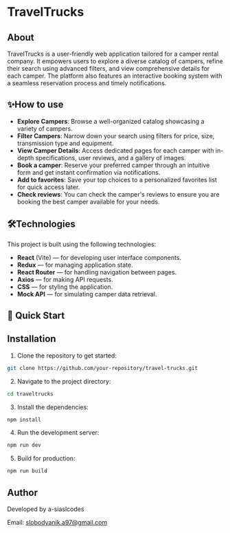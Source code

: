 # TravelTrucks

## About

TravelTrucks is a user-friendly web application tailored for a camper rental company. It empowers users to explore a diverse catalog of campers, refine their search using advanced filters, and view comprehensive details for each camper. The platform also features an interactive booking system with a seamless reservation process and timely notifications.

## ✨How to use

- **Explore Campers**: Browse a well-organized catalog showcasing a variety of campers.
- **Filter Campers**: Narrow down your search using filters for price, size, transmission type and equipment. 
- **View Camper Details**: Access dedicated pages for each camper with in-depth specifications, user reviews, and a gallery of images.
- **Book a camper**: Reserve your preferred camper through an intuitive form and get instant confirmation via notifications.
- **Add to favorites**: Save your top choices to a personalized favorites list for quick access later.
- **Check reviews**: You can check the camper's reviews to ensure you are booking the best camper available for your needs. 

## 🛠Technologies

This project is built using the following technologies:

- **React** (Vite) — for developing user interface components.
- **Redux** — for managing application state.
- **React Router** — for handling navigation between pages.
- **Axios** — for making API requests.
- **CSS** — for styling the application.
- **Mock API** — for simulating camper data retrieval.

## 🚀 Quick Start
## Installation  

1. Clone the repository to get started:
 ```bash
git clone https://github.com/your-repository/travel-trucks.git
```

2. Navigate to the project directory:
```bash
cd traveltrucks
```

3. Install the dependencies:
```bash
npm install
```

4. Run the development server:
```bash
npm run dev
```

5. Build for production:
```bash
npm run build
```

## Author

Developed by a-siaslcodes

Email:  slobodyanik.a97@gmail.com


